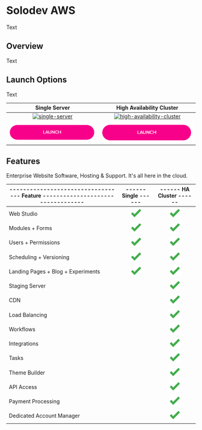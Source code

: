 # Solodev AWS
Text

## Overview
Text

## Launch Options
Text 

Single Server                                                                   | High Availability Cluster  
:------------------------------------------------------------------------------:|:------------------------------------------------------------------------------:
[![single-server](http://via.placeholder.com/425x425)](pages/solodev-single.md) | [![high-availability-cluster](http://via.placeholder.com/425x425)](pages/solodev-ha-cluster.md)
[![single-server-launch](pages/images/launch-btn.png)](pages/solodev-single.md) | [![ha-cluster-launch](pages/images/launch-btn.png)](pages/solodev-ha-cluster.md)

## Features
Enterprise Website Software, Hosting & Support. It's all here in the cloud.

---------------------------------- Feature  ---------------------------------- | ------ Single ------                                          | ------ HA Cluster ------  
-------------------------------------------------------------------------------|:-------------------------------------------------------------:|:-------------------------------------------------------------:
Web Studio                                                                     | ![feature-included](pages/images/checkmark.png)               | ![feature-included](pages/images/checkmark.png)
Modules + Forms                                                                | ![feature-included](pages/images/checkmark.png)               | ![feature-included](pages/images/checkmark.png)
Users + Permissions                                                            | ![feature-included](pages/images/checkmark.png)               | ![feature-included](pages/images/checkmark.png)
Scheduling + Versioning                                                        | ![feature-included](pages/images/checkmark.png)               | ![feature-included](pages/images/checkmark.png)
Landing Pages + Blog + Experiments                                             | ![feature-included](pages/images/checkmark.png)               | ![feature-included](pages/images/checkmark.png)
Staging Server                                                                 |                                                               | ![feature-included](pages/images/checkmark.png)
CDN                                                                            |                                                               | ![feature-included](pages/images/checkmark.png)
Load Balancing                                                                 |                                                               | ![feature-included](pages/images/checkmark.png)
Workflows                                                                      |                                                               | ![feature-included](pages/images/checkmark.png)
Integrations                                                                   |                                                               | ![feature-included](pages/images/checkmark.png)
Tasks                                                                          |                                                               | ![feature-included](pages/images/checkmark.png)
Theme Builder                                                                  |                                                               | ![feature-included](pages/images/checkmark.png)
API Access                                                                     |                                                               | ![feature-included](pages/images/checkmark.png)
Payment Processing                                                             |                                                               | ![feature-included](pages/images/checkmark.png)
Dedicated Account Manager                                                      |                                                               | ![feature-included](pages/images/checkmark.png)
